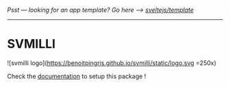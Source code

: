 *Psst — looking for an app template? Go here --> [sveltejs/template](https://github.com/sveltejs/template)*

---

# SVMILLI

![svmilli logo](https://benoitpingris.github.io/svmilli/static/logo.svg =250x)


Check the [documentation](https://benoitpingris.github.io/svmilli/) to setup this package !
